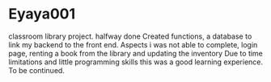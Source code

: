 # Eyaya001
classroom library project. halfway done
Created functions, a database to link my backend to the front end.
Aspects i was not able to complete, login page, renting a book from the library and updating the inventory 
Due to time limitations and little programming skills this was a good learning experience.
To be continued.
